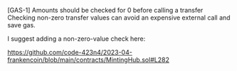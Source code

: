 [GAS-1] Amounts should be checked for 0 before calling a transfer
Checking non-zero transfer values can avoid an expensive external call and save gas.

I suggest adding a non-zero-value check here:

https://github.com/code-423n4/2023-04-frankencoin/blob/main/contracts/MintingHub.sol#L282
